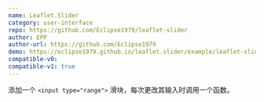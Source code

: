 ```yaml
---
name: Leaflet.Slider
category: user-interface
repo: https://github.com/Eclipse1979/leaflet-slider
author: EPP
author-url: https://github.com/Eclipse1979
demo: https://eclipse1979.github.io/leaflet.slider/example/leaflet-slider.html
compatible-v0:
compatible-v1: true
---
```


添加一个 <code>&lt;input type="range"&gt;</code> 滑块，每次更改其输入时调用一个函数。
